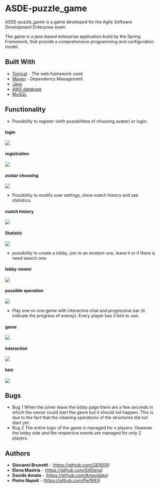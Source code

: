# ASDE-puzzle_game
ASDE-puzzle_game is a game developed for the Agile Software Development Enterprise exam.

The game is a java-based enterprise application build by the Spring Framework, 
that provide a comprehensive programming and configuration model.

## Built With

* [Tomcat](http://tomcat.apache.org/) - The web framework used
* [Maven](https://maven.apache.org/) - Dependency Management
* [Java](https://www.java.com/en/download/)
* [AWS database](https://www.awseducate.com/student/s/)
* [MySQL](https://www.mysql.com/it/)


## Functionality

* Possibility to register (with possibilities of choosing avatar) or login:
<h4> login</h4>
<img src="document_resources/login.png">
<h4> registration</h4>
<img src="document_resources/registration.png">
<h4> avatar choosing</h4>
<img src="document_resources/chooseAvatars.png">

* Possibility to modify user settings, show match history and see statistics:

<h4>match history</h4>
<img src="document_resources/history.png">
<h4> Statistic</h4>
<img src="document_resources/statistic.png">

* possibility to create a lobby, join to an existent one, leave it or if there is need search one:

<h4>lobby viewer</h4>
<img src="document_resources/lobby.png">

<h4>possible operation</h4>
<img src="document_resources/operationLobby.png">

* Play one on one game with interactive chat and progressive bar (it indicate the progress of enemy). Every player has 3 hint to use.
<h4>game</h4>
<img src="document_resources/game.png">
<h4>interaction</h4>
<img src="document_resources/chat.png">
<h4>hint</h4>
<img src="document_resources/hint.png">

## Bugs
* Bug 1
When the joiner leave the lobby page  there are a few seconds in which the owner could start the game but it should not happen. This is due to the fact that the cleaning operations of the structures did not start yet.
* Bug 2
The entire logic of the game is managed for n players. However the lobby side and the respective events are managed for only 2 players.

## Authors

* **Giovanni Brunetti** - (https://github.com/GB1609)
* **Elena Mastria** - (https://github.com/GitElena)
* **Davide Amato** - (https://github.com/Amavidato)
* **Pietro Napoli** - (https://github.com/Pie1993)
